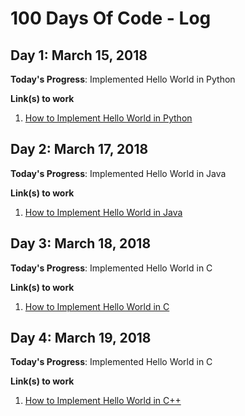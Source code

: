 # 100 Days Of Code - Log

## Day 1: March 15, 2018

**Today's Progress**: Implemented Hello World in Python

**Link(s) to work**
1. [How to Implement Hello World in Python](https://therenegadecoder.com/code/python/hello-world-in-python/)

## Day 2: March 17, 2018

**Today's Progress**: Implemented Hello World in Java

**Link(s) to work**
1. [How to Implement Hello World in Java](https://therenegadecoder.com/code/java/hello-world-in-java/)

## Day 3: March 18, 2018

**Today's Progress**: Implemented Hello World in C

**Link(s) to work**
1. [How to Implement Hello World in C](https://therenegadecoder.com/code/hello-world-in-c/)

## Day 4: March 19, 2018

**Today's Progress**: Implemented Hello World in C

**Link(s) to work**
1. [How to Implement Hello World in C++](https://therenegadecoder.com/code/hello-world-in-c-plus-plus/)

